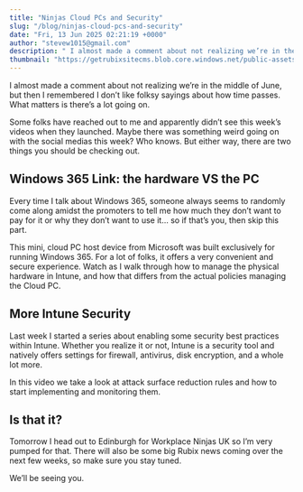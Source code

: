 ```yaml
---
title: "Ninjas Cloud PCs and Security"
slug: "/blog/ninjas-cloud-pcs-and-security"
date: "Fri, 13 Jun 2025 02:21:19 +0000"
author: "stevew1015@gmail.com"
description: " I almost made a comment about not realizing we’re in the middle of June, but then I remembered I don’t like folksy sayings about how time passes. What matters is there’s a lot going on.Some folks have reached out to me and apparently didn’t see this week’s videos"
thumbnail: "https://getrubixsitecms.blob.core.windows.net/public-assets/content/v1/logo512.png"
---
```


I almost made a comment about not realizing we’re in the middle of June, but then I remembered I don’t like folksy sayings about how time passes. What matters is there’s a lot going on.

Some folks have reached out to me and apparently didn’t see this week’s videos when they launched. Maybe there was something weird going on with the social medias this week? Who knows. But either way, there are two things you should be checking out.

Windows 365 Link: the hardware VS the PC
----------------------------------------

Every time I talk about Windows 365, someone always seems to randomly come along amidst the promoters to tell me how much they don’t want to pay for it or why they don’t want to use it… so if that’s you, then skip this part.

This mini, cloud PC host device from Microsoft was built exclusively for running Windows 365. For a lot of folks, it offers a very convenient and secure experience. Watch as I walk through how to manage the physical hardware in Intune, and how that differs from the actual policies managing the Cloud PC.

More Intune Security
--------------------

Last week I started a series about enabling some security best practices within Intune. Whether you realize it or not, Intune is a security tool and natively offers settings for firewall, antivirus, disk encryption, and a whole lot more.

In this video we take a look at attack surface reduction rules and how to start implementing and monitoring them.

Is that it?
-----------

Tomorrow I head out to Edinburgh for Workplace Ninjas UK so I’m very pumped for that. There will also be some big Rubix news coming over the next few weeks, so make sure you stay tuned.

We’ll be seeing you.
